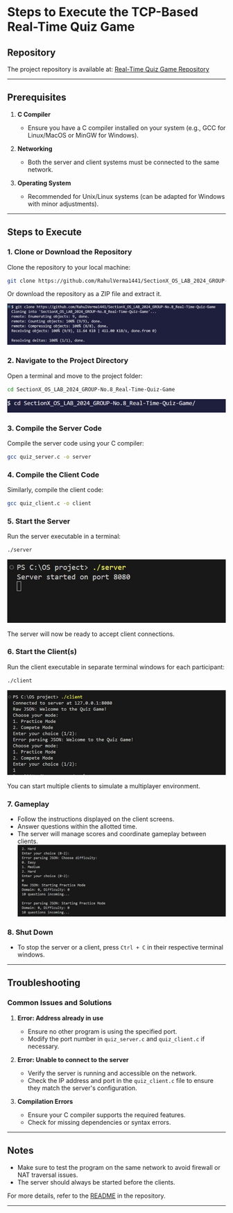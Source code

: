 # Steps to Execute the TCP-Based Real-Time Quiz Game

## Repository
The project repository is available at: [Real-Time Quiz Game Repository](https://github.com/RahulVerma1441/SectionX_OS_LAB_2024_GROUP-No.8_Real-Time-Quiz-Game)

---

## Prerequisites

1. **C Compiler**
   - Ensure you have a C compiler installed on your system (e.g., GCC for Linux/MacOS or MinGW for Windows).

2. **Networking**
   - Both the server and client systems must be connected to the same network.

3. **Operating System**
   - Recommended for Unix/Linux systems (can be adapted for Windows with minor adjustments).

---

## Steps to Execute

### 1. Clone or Download the Repository
Clone the repository to your local machine:
```bash
git clone https://github.com/RahulVerma1441/SectionX_OS_LAB_2024_GROUP-No.8_Real-Time-Quiz-Game
```
Or download the repository as a ZIP file and extract it.

![sample](img/image.png)

### 2. Navigate to the Project Directory
Open a terminal and move to the project folder:
```bash
cd SectionX_OS_LAB_2024_GROUP-No.8_Real-Time-Quiz-Game
```
![sample](img/image-1.png)

### 3. Compile the Server Code
Compile the server code using your C compiler:
```bash
gcc quiz_server.c -o server
```

### 4. Compile the Client Code
Similarly, compile the client code:
```bash
gcc quiz_client.c -o client
```

### 5. Start the Server
Run the server executable in a terminal:
```bash
./server
```
![sample](img/image-2.png)

The server will now be ready to accept client connections.

### 6. Start the Client(s)
Run the client executable in separate terminal windows for each participant:
```bash
./client
```
![sample](img/image-3.png)

You can start multiple clients to simulate a multiplayer environment.

### 7. Gameplay
- Follow the instructions displayed on the client screens.
- Answer questions within the allotted time.
- The server will manage scores and coordinate gameplay between clients.
![sample](img/image-4.png)

### 8. Shut Down
- To stop the server or a client, press `Ctrl + C` in their respective terminal windows.

---

## Troubleshooting

### Common Issues and Solutions

1. **Error: Address already in use**
   - Ensure no other program is using the specified port.
   - Modify the port number in `quiz_server.c` and `quiz_client.c` if necessary.

2. **Error: Unable to connect to the server**
   - Verify the server is running and accessible on the network.
   - Check the IP address and port in the `quiz_client.c` file to ensure they match the server's configuration.

3. **Compilation Errors**
   - Ensure your C compiler supports the required features.
   - Check for missing dependencies or syntax errors.

---

## Notes
- Make sure to test the program on the same network to avoid firewall or NAT traversal issues.
- The server should always be started before the clients.

For more details, refer to the [README](https://github.com/RahulVerma1441/SectionX_OS_LAB_2024_GROUP-No.8_Real-Time-Quiz-Game/blob/main/README.md) in the repository.

---

